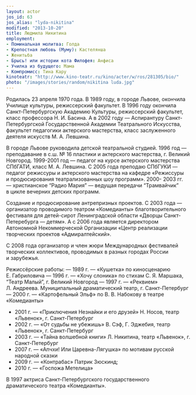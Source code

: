```yaml
---
layout: actor
jos_id: 63
jos_alias: "lyda-nikitina"
modified: "2013-10-20"
title: Людмила Никитина
employment:
- Поминальная молитва: Голда
- Крепостная любовь (Муму): Кастелянша
- Женитьба
- Брысь! или истории кота Филофея: Анфиса
- Училка из будущего: Мама
- Компромисс: Тина Кару
kinoteatr: "http://www.kino-teatr.ru/kino/acter/w/ros/281305/bio/"
photo: "/images/stories/random/nikitina luda.jpg"
---
```


Родилась 23 апреля 1970 года. В 1989 году, в городе Львове, окончила Училище культуры, режиссерский факультет. В 1996 году окончила Санкт-Петербургскую Академию Культуры, режиссерский факультет, класс профессора Н. И. Басина. А в 2002 году — Аспирантуру Санкт-Петербургской Государственной Академии Театрального Искусства, факультет педагогики актерского мастерства, класс заслуженного деятеля искусств М. А. Левшина.

В городе Львове руководила детской театральной студией. 1996 год — преподавание в с.ш. № 16 пластики и актерского мастерства, г. Великий Новгород. 1999-2001 год — педагог на курсе актерского мастерства СПбГАТИ, класс М. А. Левшина. C 2005 года преподаю СПбГУКИ — педагог режиссуры и актерского мастерства на кафедре «Режиссуры и продюсирования театрализованных шоу программ». 2000- 2003 гг. — христианское “Радио Мария” — ведущая передачи “Трамвайчик” в цикле вечерних детских программ.

Создание и продюсирование антрепризных проектов. С 2003 года — организатор проводимого театром «Комедианты» благотворительного фестиваля для детей-сирот Ленинградской области «Дворцы Санкт-Петеребурга — детям». А с 2006 года является директором Автономной Некоммерческой Организации «Центр реализации творческих проектов «Адмиралтейский».

С 2008 года организатор и член жюри Международных фестивалей творческих коллективов, проводимых в разных городах России и зарубежья.

Режиссёрские работы:
— 1989 г. — «Кушетка» по киносценарию Е. Габриловича
— 1996 г. — «Хочу слоника» по стихам С. Я. Маршака, “Театр Малый”, г. Великий Новгород
— 1997 г. — «Реквием» Л. Андреева. Муниципальный драматический театр, г. Санкт-Петербург
— 2000 г. — «Картофельный Эльф» по В. В. Набокову в театре «Комедианты»
- 2001 г. — «Приключения Незнайки и его друзей» Н. Носов, театр «Львенок», г. Санкт-Петербург
- 2002 г. — «От судьбы не убежишь» В. Сэф, Г. Эджебия, театр «Львенок», г. Санкт-Петербург
- 2003 г. — «Тайна волшебной книги» Л. Никитина, театр «Львенок», г. Санкт-Петербург
- 2007 г. — «Апчхи! Или Царевна-Лягушка» по мотивам русской народной сказки
- 2009 г. — «Контрабас» Патрик Зюскинд;
- 2010 г. — «Госпожа Метелица»

В 1997 актриса Санкт-Петербургского государственного драматического театра «Комедианты».